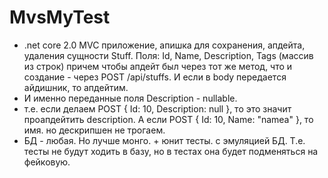 # MvsMyTest
* .net core 2.0 MVC приложение, апишка для сохранения, апдейта, удаления сущности Stuff. Поля: Id, Name, Description, Tags (массив из строк)
причем чтобы апдейт был через тот же метод, что и создание - через POST /api/stuffs. И если в body передается айдишник, то апдейтим. 
* И именно переданные поля
 Description - nullable.
* т.е. если делаем POST
{
  Id: 10,
  Description: null
}, то это значит проапдейтить description. А если POST
{
 Id: 10,
 Name: "namea"
}, то имя. но дескрипшен не трогаем.
* БД - любая. Но лучше монго. + юнит тесты. с эмуляцией БД. Т.е. тесты не будут ходить в базу, но в тестах она будет подменяться на фейковую.
